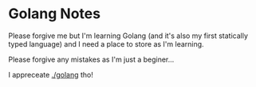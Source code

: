 # Golang Notes

Please forgive me but I'm learning Golang (and it's also my first statically typed language) and I need a place to store as I'm learning.

Please forgive any mistakes as I'm just a beginer...

I appreceate [./golang](feedback) tho! 
